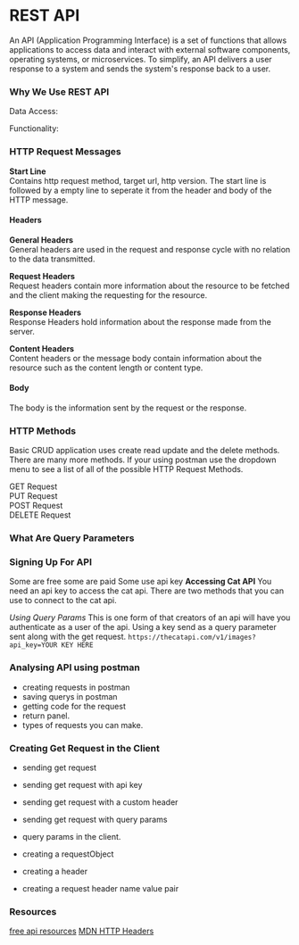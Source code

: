 # REST API  
An API (Application Programming Interface) is a set of functions that allows applications to access data and interact with external software components, operating systems, or microservices. To simplify, an API delivers a user response to a system and sends the system's response back to a user.

### Why We Use REST API
Data Access:  
  

Functionality:


### HTTP Request Messages
__Start Line__  
Contains http request method, target url, http version. The start line is followed by a empty line to seperate it from the header and body of the HTTP message. 
  
#### Headers   
__General Headers__  
General headers are used in the request and response cycle with no relation to the data transmitted.  

__Request Headers__  
Request headers contain more information about the resource to be fetched and the client making the requesting for the  resource.  

__Response Headers__  
Response Headers hold information about the response made from the server.  

__Content Headers__  
Content headers or the message body contain information about the resource such as the content length or content type.  

  
#### Body  
The body is the information sent by the request or the response.  

  
### HTTP Methods 
Basic CRUD application uses create read update and the delete methods. There are many more methods. If your using postman use the dropdown menu to see a list of all of the possible HTTP Request Methods.  

GET Request  
PUT Request  
POST Request  
DELETE Request  

### What Are Query Parameters

### Signing Up For API
Some are free some are paid
Some use api key
__Accessing Cat API__
You need an api key to access the cat api. There are two methods that you can use to connect to the cat api. 

_Using Query Params_ 
This is one form of that creators of an api will have you authenticate as a user of the api. Using a key send as a query parameter sent along with the get request. 
`https://thecatapi.com/v1/images?api_key=YOUR KEY HERE`


### Analysing API using postman
- creating requests in postman
- saving querys in postman
- getting code for the request
- return panel.
- types of requests you can make.

### Creating Get Request in the Client
- sending get request
- sending get request with api key

- sending get request with a custom header
- sending get request with query params
- query params in the client.
- creating a requestObject
- creating a header
- creating a request header name value pair


### Resources
[free api resources](https://github.com/public-apis/public-apis#jobs)
[MDN HTTP Headers](https://developer.mozilla.org/en-US/docs/Web/HTTP/Headers)




